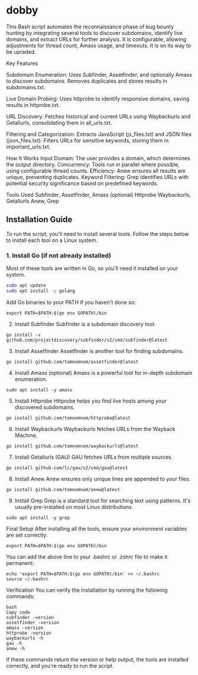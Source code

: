 # dobby
This Bash script automates the reconnaissance phase of bug bounty hunting by integrating several tools to discover subdomains, identify live domains, and extract URLs for further analysis. It is configurable, allowing adjustments for thread count, Amass usage, and timeouts. It is on its way to be upraded.

Key Features

Subdomain Enumeration:
Uses Subfinder, Assetfinder, and optionally Amass to discover subdomains.
Removes duplicates and stores results in subdomains.txt.

Live Domain Probing:
Uses httprobe to identify responsive domains, saving results in httprobe.txt.

URL Discovery:
Fetches historical and current URLs using Waybackurls and Getallurls, consolidating them in all_urls.txt.

Filtering and Categorization:
Extracts JavaScript (js_files.txt) and JSON files (json_files.txt).
Filters URLs for sensitive keywords, storing them in important_urls.txt.

How It Works
Input Domain: The user provides a domain, which determines the output directory.
Concurrency: Tools run in parallel where possible, using configurable thread counts.
Efficiency: Anew ensures all results are unique, preventing duplicates.
Keyword Filtering: Grep identifies URLs with potential security significance based on predefined keywords.

Tools Used
Subfinder, Assetfinder, Amass (optional)
Httprobe
Waybackurls, Getallurls
Anew, Grep


## Installation Guide

To run the script, you'll need to install several tools. Follow the steps below to install each tool on a Linux system.

### 1. Install Go (if not already installed)
Most of these tools are written in Go, so you'll need it installed on your system.

```bash
sudo apt update
sudo apt install -y golang
```

Add Go binaries to your PATH if you haven't done so:
```
export PATH=$PATH:$(go env GOPATH)/bin
```

2. Install Subfinder
Subfinder is a subdomain discovery tool.

```
go install -v github.com/projectdiscovery/subfinder/v2/cmd/subfinder@latest
```

3. Install Assetfinder
Assetfinder is another tool for finding subdomains.
```
go install github.com/tomnomnom/assetfinder@latest
```

4. Install Amass (optional)
Amass is a powerful tool for in-depth subdomain enumeration.
```
sudo apt install -y amass
```

5. Install Httprobe
Httprobe helps you find live hosts among your discovered subdomains.
```
go install github.com/tomnomnom/httprobe@latest
```

6. Install Waybackurls
Waybackurls fetches URLs from the Wayback Machine.
```
go install github.com/tomnomnom/waybackurls@latest
```

7. Install Getallurls (GAU)
GAU fetches URLs from multiple sources.
```
go install github.com/lc/gau/v2/cmd/gau@latest
```

8. Install Anew
Anew ensures only unique lines are appended to your files.
```
go install github.com/tomnomnom/anew@latest
```

9. Install Grep
Grep is a standard tool for searching text using patterns. It's usually pre-installed on most Linux distributions.
```
sudo apt install -y grep
```

Final Setup
After installing all the tools, ensure your environment variables are set correctly:
```
export PATH=$PATH:$(go env GOPATH)/bin
```

You can add the above line to your .bashrc or .zshrc file to make it permanent:
```
echo 'export PATH=$PATH:$(go env GOPATH)/bin' >> ~/.bashrc
source ~/.bashrc
```

Verification
You can verify the installation by running the following commands:
```
bash
Copy code
subfinder -version
assetfinder -version
amass -version
httprobe -version
waybackurls -h
gau -h
anew -h
```

If these commands return the version or help output, the tools are installed correctly, and you're ready to run the script.
